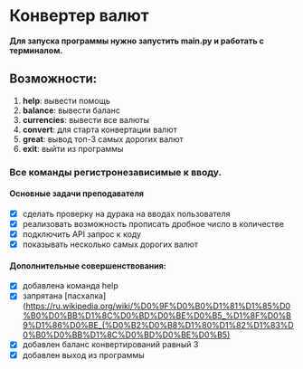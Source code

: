 # Конвертер валют
**Для запуска программы нужно запустить main.py и работать с терминалом.**

## Возможности:
1. **help**: вывести помощь
2. **balance**: вывести баланс
3. **currencies**: вывести все валюты
4. **convert**: для старта конвертации валют
5. **great**: вывод топ-3 самых дорогих валют
6. **exit**: выйти из программы

### Все команды регистронезависимые к вводу.

#### Основные задачи преподавателя
- [x] сделать проверку на дурака на вводах пользователя
- [x] реализовать возможность прописать дробное число в количестве
- [x] подключить API запрос к коду
- [x] показывать несколько самых дорогих валют

#### Дополнительные совершенствования:
- [x] добавлена команда help
- [x] запрятана [пасхалка](https://ru.wikipedia.org/wiki/%D0%9F%D0%B0%D1%81%D1%85%D0%B0%D0%BB%D1%8C%D0%BD%D0%BE%D0%B5_%D1%8F%D0%B9%D1%86%D0%BE_(%D0%B2%D0%B8%D1%80%D1%82%D1%83%D0%B0%D0%BB%D1%8C%D0%BD%D0%BE%D0%B5)
- [x] добавлен баланс конвертирований равный 3
- [x] добавлен выход из программы
